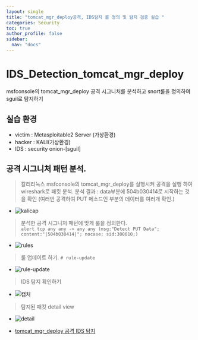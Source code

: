```yaml
---
layout: single
title: "tomcat_mgr_deploy공격, IDS탐지 룰 정의 및 탐지 검증 실습 "
categories: Security
toc: true
author_profile: false
sidebar:
  nav: "docs"
---
```


# IDS_Detection_tomcat_mgr_deploy
msfconsole의 tomcat_mgr_deploy 공격 시그니처를 분석하고 snort룰을 정의하여 sguil로 탐지하기

## 실습 환경
- victim : Metasploitable2 Server (가상환경)
- hacker : KALI(가상환경)
- IDS : security onion-[sguil]

## 공격 시그니처 패턴 분석.
> 칼리리눅스 msfconsole의 tomcat_mgr_deploy를 실행시켜 공격을 실행 하여 wireshark로 패킷 분석.
> 분석 결과 : data부분에 504b030414로 시작하는 것을 확인 (여러번 공격하여 PUT 메소드인 부분의 데이터를 여러개 확인.)
- ![kalicap](https://github.com/hanmin0512/IDS_Detection_tomcat_mgr_deploy/assets/37041208/c9c3a33a-6cdd-4604-b2af-fdd4957417b2)

> 분석한 공격 시그니처 패턴에 맞게 룰을 정의한다. <br>
> ``` alert tcp any any -> any any (msg:"Detect PUT Data"; content:"|504b030414|"; nocase; sid:300010;) ```
- ![rules](https://github.com/hanmin0512/IDS_Detection_tomcat_mgr_deploy/assets/37041208/bfa677c3-a0b8-4a3a-8b85-b036210c728a)

> 룰 업데이트 하기.
> ``` # rule-update ```
- ![rule-update](https://github.com/hanmin0512/IDS_Detection_tomcat_mgr_deploy/assets/37041208/03a1ee9c-39e1-44eb-b429-e048f4da6fac)

> IDS 탐지 확인하기
- ![캡처](https://github.com/hanmin0512/IDS_Detection_tomcat_mgr_deploy/assets/37041208/8ebbdd30-b6b7-4aae-9454-78a921e175c2)

> 탐지된 패킷 detail view
- ![detail](https://github.com/hanmin0512/IDS_Detection_tomcat_mgr_deploy/assets/37041208/88e0cf54-5943-4d54-a3dd-66449a9854f6)

- <a href= "https://github.com/hanmin0512/IDS_Detection_tomcat_mgr_deploy"> tomcat_mgr_deploy 공격 IDS 탐지</a>
